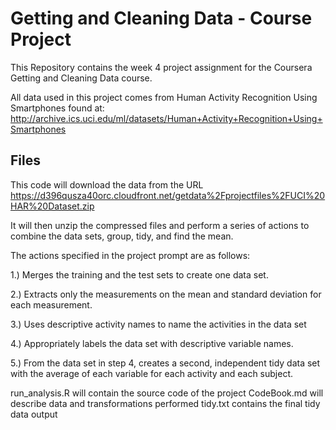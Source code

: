 Getting and Cleaning Data - Course Project
==========================================

This Repository contains the week 4 project assignment for the Coursera Getting and Cleaning Data course. 

All data used in this project comes from Human Activity Recognition Using Smartphones
found at: http://archive.ics.uci.edu/ml/datasets/Human+Activity+Recognition+Using+Smartphones
## Files

This code will download the data from the URL https://d396qusza40orc.cloudfront.net/getdata%2Fprojectfiles%2FUCI%20HAR%20Dataset.zip

It will then unzip the compressed files and perform a series of actions to combine the data sets, group, tidy, and find the mean.

The actions specified in the project prompt are as follows:

1.) Merges the training and the test sets to create one data set.

2.) Extracts only the measurements on the mean and standard deviation for each measurement.

3.) Uses descriptive activity names to name the activities in the data set

4.) Appropriately labels the data set with descriptive variable names.

5.) From the data set in step 4, creates a second, independent tidy data set with the average of each variable for each activity and each subject.

run_analysis.R will contain the source code of the project
CodeBook.md will describe data and transformations performed
tidy.txt contains the final tidy data output


